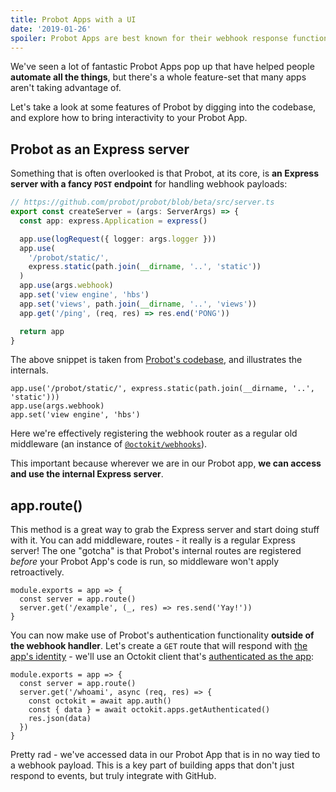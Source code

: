 ```yaml
---
title: Probot Apps with a UI
date: '2019-01-26'
spoiler: Probot Apps are best known for their webhook response functionality, but you can pair them with a UI as well!
---
```


We've seen a lot of fantastic Probot Apps pop up that have helped people **automate all the things**, but there's a whole feature-set that many apps aren't taking advantage of.

Let's take a look at some features of Probot by digging into the codebase, and explore how to bring interactivity to your Probot App.

## Probot as an Express server

Something that is often overlooked is that Probot, at its core, is **an Express server with a fancy `POST` endpoint** for handling webhook payloads:

```typescript
// https://github.com/probot/probot/blob/beta/src/server.ts
export const createServer = (args: ServerArgs) => {
  const app: express.Application = express()

  app.use(logRequest({ logger: args.logger }))
  app.use(
    '/probot/static/',
    express.static(path.join(__dirname, '..', 'static'))
  )
  app.use(args.webhook)
  app.set('view engine', 'hbs')
  app.set('views', path.join(__dirname, '..', 'views'))
  app.get('/ping', (req, res) => res.end('PONG'))

  return app
}
```

The above snippet is taken from [Probot's codebase](https://github.com/probot/probot/blob/40cbfb1b5fd8b59d4ecc90d639ac2bf97fa9c333/src/server.ts#L11-L22), and illustrates the internals.

```typescript{2}
app.use('/probot/static/', express.static(path.join(__dirname, '..', 'static')))
app.use(args.webhook)
app.set('view engine', 'hbs')
```

Here we're effectively registering the webhook router as a regular old middleware (an instance of [`@octokit/webhooks`](https://github.com/octokit/webhooks)).

This important because wherever we are in our Probot app, **we can access and use the internal Express server**.

## app.route()

This method is a great way to grab the Express server and start doing stuff with it. You can add middleware, routes - it really is a regular Express server! The one "gotcha" is that Probot's internal routes are registered _before_ your Probot App's code is run, so middleware won't apply retroactively.

```js{2,3}
module.exports = app => {
  const server = app.route()
  server.get('/example', (_, res) => res.send('Yay!'))
}
```

You can now make use of Probot's authentication functionality **outside of the webhook handler**. Let's create a `GET` route that will respond with [the app's identity](https://developer.github.com/v3/apps/#get-the-authenticated-github-app) - we'll use an Octokit client that's [authenticated as the app](https://developer.github.com/apps/building-github-apps/authenticating-with-github-apps/#authenticating-as-a-github-app):

```js{4-6}
module.exports = app => {
  const server = app.route()
  server.get('/whoami', async (req, res) => {
    const octokit = await app.auth()
    const { data } = await octokit.apps.getAuthenticated()
    res.json(data)
  })
}
```

Pretty rad - we've accessed data in our Probot App that is in no way tied to a webhook payload. This is a key part of building apps that don't just respond to events, but truly integrate with GitHub.
